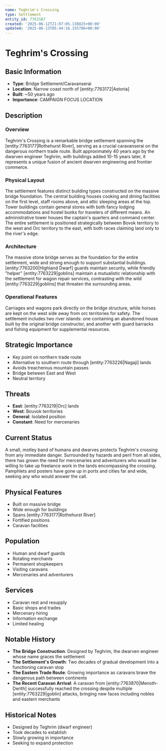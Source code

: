 ```yaml
---
name: Teghrim's Crossing
type: Settlement
entity_id: 7763187
created: '2025-06-12T21:07:05.138825+00:00'
updated: '2025-06-13T05:44:16.155706+00:00'
---
```


# Teghrim's Crossing

## Basic Information
- **Type**: Bridge Settlement/Caravanserai
- **Location**: Narrow coast north of [entity:7763172|Astoria]
- **Built**: ~50 years ago
- **Importance**: CAMPAIGN FOCUS LOCATION

## Description
### Overview
Teghrim's Crossing is a remarkable bridge settlement spanning the [entity:7763177|Rothehurst River], serving as a crucial caravanserai on the dangerous northern trade route. Built approximately 40 years ago by the dwarven engineer Teghrim, with buildings added 10-15 years later, it represents a unique fusion of ancient dwarven engineering and frontier commerce.

### Physical Layout
The settlement features distinct building types constructed on the massive bridge foundation. The central building houses cooking and dining facilities on the first level, staff rooms above, and attic sleeping areas at the top. Tower buildings contain general stores with both fancy lodging accommodations and hostel bunks for travelers of different means. An administrative tower houses the captain's quarters and command center. The entire settlement is positioned strategically between Bovok territory to the west and Orc territory to the east, with both races claiming land only to the river's edge.

### Architecture
The massive stone bridge serves as the foundation for the entire settlement, wide and strong enough to support substantial buildings. [entity:7763200|Highland Dwarf] guards maintain security, while friendly "helper" [entity:7763229|goblins] maintain a mutualistic relationship with the settlement for wagon repair services, contrasting with the wild [entity:7763229|goblins] that threaten the surrounding areas.

### Operational Features
Carriages and wagons park directly on the bridge structure, while horses are kept on the west side away from orc territories for safety. The settlement includes two river islands: one containing an abandoned house built by the original bridge constructor, and another with guard barracks and fishing equipment for supplemental resources.

## Strategic Importance
- Key point on northern trade route
- Alternative to southern route through [entity:7763226|Nagaji] lands
- Avoids treacherous mountain passes
- Bridge between East and West
- Neutral territory

## Threats
- **East**: [entity:7763219|Orc] lands
- **West**: Bouvok territories
- **General**: Isolated position
- **Constant**: Need for mercenaries

## Current Status
A small, motley band of humans and dwarves protects Teghrim's crossing from any immediate danger. Surrounded by hazards and peril from all sides, there has grown the need for mercenaries and adventurers who would be willing to take up freelance work in the lands encompassing the crossing. Pamphlets and posters have gone up in ports and cities far and wide, seeking any who would answer the call.

## Physical Features
- Built on massive bridge
- Wide enough for buildings
- Spans [entity:7763177|Rothehurst River]
- Fortified positions
- Caravan facilities

## Population
- Human and dwarf guards
- Rotating merchants
- Permanent shopkeepers
- Visiting caravans
- Mercenaries and adventurers

## Services
- Caravan rest and resupply
- Basic shops and trades
- Mercenary hiring
- Information exchange
- Limited healing

## Notable History
- **The Bridge Construction**: Designed by Teghrim, the dwarven engineer whose name graces the settlement
- **The Settlement's Growth**: Two decades of gradual development into a functioning caravan stop
- **The Eastern Trade Route**: Growing importance as caravans brave the dangerous path between continents
- **The Recent Caravan Arrival**: A caravan from [entity:7763870|Menoth-Derith] successfully reached the crossing despite multiple [entity:7763229|goblin] attacks, bringing new faces including nobles and eastern merchants

## Historical Notes
- Designed by Teghrim (dwarf engineer)  
- Took decades to establish
- Slowly growing in importance
- Seeking to expand protection